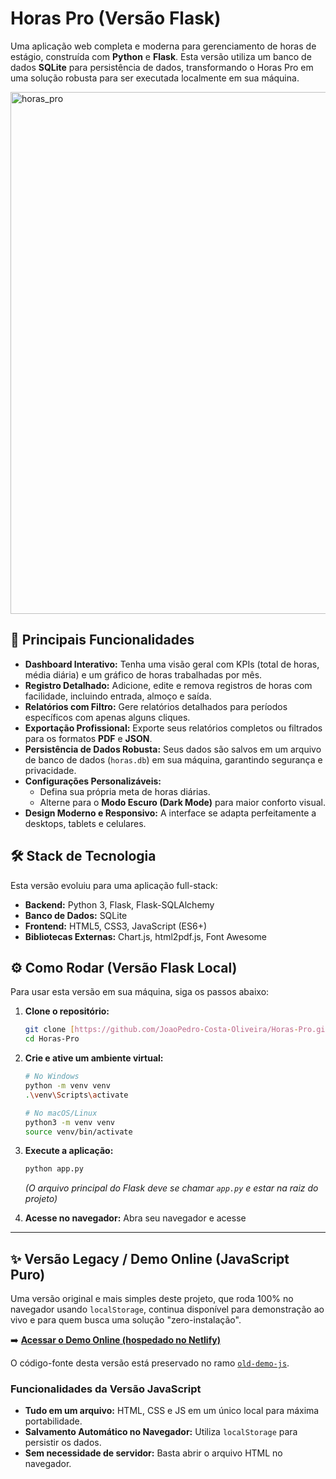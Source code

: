 # Horas Pro (Versão Flask)

Uma aplicação web completa e moderna para gerenciamento de horas de estágio, construída com **Python** e **Flask**. Esta versão utiliza um banco de dados **SQLite** para persistência de dados, transformando o Horas Pro em uma solução robusta para ser executada localmente em sua máquina.

<img width="1883" height="835" alt="horas_pro" src="https://github.com/user-attachments/assets/127e939d-746b-49d7-8295-5c01a6575f3c" />

## 🚀 Principais Funcionalidades

* **Dashboard Interativo:** Tenha uma visão geral com KPIs (total de horas, média diária) e um gráfico de horas trabalhadas por mês.
* **Registro Detalhado:** Adicione, edite e remova registros de horas com facilidade, incluindo entrada, almoço e saída.
* **Relatórios com Filtro:** Gere relatórios detalhados para períodos específicos com apenas alguns cliques.
* **Exportação Profissional:** Exporte seus relatórios completos ou filtrados para os formatos **PDF** e **JSON**.
* **Persistência de Dados Robusta:** Seus dados são salvos em um arquivo de banco de dados (`horas.db`) em sua máquina, garantindo segurança e privacidade.
* **Configurações Personalizáveis:**
    * Defina sua própria meta de horas diárias.
    * Alterne para o **Modo Escuro (Dark Mode)** para maior conforto visual.
* **Design Moderno e Responsivo:** A interface se adapta perfeitamente a desktops, tablets e celulares.

## 🛠️ Stack de Tecnologia

Esta versão evoluiu para uma aplicação full-stack:

* **Backend:** Python 3, Flask, Flask-SQLAlchemy
* **Banco de Dados:** SQLite
* **Frontend:** HTML5, CSS3, JavaScript (ES6+)
* **Bibliotecas Externas:** Chart.js, html2pdf.js, Font Awesome

## ⚙️ Como Rodar (Versão Flask Local)

Para usar esta versão em sua máquina, siga os passos abaixo:

1.  **Clone o repositório:**
    ```bash
    git clone [https://github.com/JoaoPedro-Costa-Oliveira/Horas-Pro.git](https://github.com/JoaoPedro-Costa-Oliveira/Horas-Pro.git)
    cd Horas-Pro
    ```

2.  **Crie e ative um ambiente virtual:**
    ```bash
    # No Windows
    python -m venv venv
    .\venv\Scripts\activate

    # No macOS/Linux
    python3 -m venv venv
    source venv/bin/activate
    ```

3.  **Execute a aplicação:**
    ```bash
    python app.py
    ```
    *(O arquivo principal do Flask deve se chamar `app.py` e estar na raiz do projeto)*

4.  **Acesse no navegador:**
    Abra seu navegador e acesse 

---

## ✨ Versão Legacy / Demo Online (JavaScript Puro)

Uma versão original e mais simples deste projeto, que roda 100% no navegador usando `localStorage`, continua disponível para demonstração ao vivo e para quem busca uma solução "zero-instalação".

➡️ **[Acessar o Demo Online (hospedado no Netlify)](https://horas-pro.netlify.app/)**

O código-fonte desta versão está preservado no ramo [`old-demo-js`](https://github.com/JoaoPedro-Costa-Oliveira/Horas-Pro/tree/javascript-puro).

### Funcionalidades da Versão JavaScript
* **Tudo em um arquivo:** HTML, CSS e JS em um único local para máxima portabilidade.
* **Salvamento Automático no Navegador:** Utiliza `localStorage` para persistir os dados.
* **Sem necessidade de servidor:** Basta abrir o arquivo HTML no navegador.
